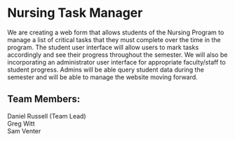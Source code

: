 # Nursing Task Manager

We are creating a web form that allows students of the Nursing Program to manage a list of critical tasks that they must complete over the time in the program. The student user interface will allow users to mark tasks accordingly and see their progress throughout the semester.  We will also be incorporating an administrator user interface for appropriate faculty/staff to student progress.  Admins will be able query student data during the semester and will be able to manage the website moving forward.

## Team Members:
Daniel Russell (Team Lead)  
Greg Witt  
Sam Venter

